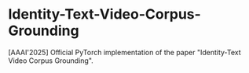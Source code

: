 # Identity-Text-Video-Corpus-Grounding
[AAAI'2025] Official PyTorch implementation of the paper "Identity-Text Video Corpus Grounding". 
